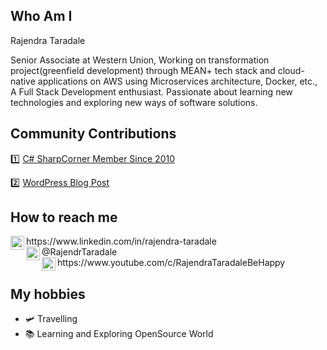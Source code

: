 ## Who Am I 

Rajendra Taradale

Senior Associate at Western Union, Working on transformation project(greenfield development) through MEAN+ tech stack and cloud-native applications on AWS using Microservices architecture, Docker, etc., A Full Stack Development enthusiast. Passionate about learning new technologies and exploring new ways of software solutions.

##  Community Contributions
  :one: [C# SharpCorner Member Since 2010](https://www.c-sharpcorner.com/members/rajendra-taradale3)
  
  :two: [WordPress Blog Post](https://rajendrataradale.wordpress.com/)

## How to reach me 
<a href="https://www.linkedin.com/in/rajendra-taradale">
  <img align="left" alt="Rajendra's LinkdeIN" width="22px" src="https://cdn.jsdelivr.net/npm/simple-icons@v3/icons/linkedin.svg" />
</a> https://www.linkedin.com/in/rajendra-taradale
</br>
<a href="https://twitter.com/RajendrTaradale">
  <img align="left" alt="Rajendra Taradale | Twitter" width="22px" src="https://cdn.jsdelivr.net/npm/simple-icons@v3/icons/twitter.svg" />
</a> @RajendrTaradale
</br>
<a href="https://www.youtube.com/c/RajendraTaradaleBeHappy">
  <img align="left" alt="Rajendra Taradale | Twitter" width="22px" src="https://cdn.jsdelivr.net/npm/simple-icons@v3/icons/youtube.svg" />
</a> https://www.youtube.com/c/RajendraTaradaleBeHappy


## My hobbies
- :small_airplane: Travelling
- :books: Learning and Exploring OpenSource World 
